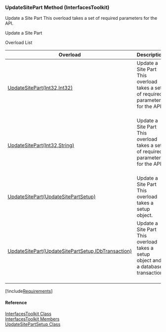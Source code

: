 ﻿### UpdateSitePart Method (InterfacesToolkit)

Update a Site Part This overload takes a set of required parameters for the API.

Update a Site Part

Overload List

| Overload | Description |
| --- | --- |
| [UpdateSitePart(Int32,Int32)](FChoice.Toolkits.Clarify~FChoice.Toolkits.Clarify.Interfaces.InterfacesToolkit~UpdateSitePart(Int32,Int32).md) | Update a Site Part This overload takes a set of required parameters for the API.   |
| [UpdateSitePart(Int32,String)](FChoice.Toolkits.Clarify~FChoice.Toolkits.Clarify.Interfaces.InterfacesToolkit~UpdateSitePart(Int32,String).md) | Update a Site Part This overload takes a set of required parameters for the API.   |
| [UpdateSitePart(UpdateSitePartSetup)](FChoice.Toolkits.Clarify~FChoice.Toolkits.Clarify.Interfaces.InterfacesToolkit~UpdateSitePart(UpdateSitePartSetup).md) | Update a Site Part This overload takes a setup object.   |
| [UpdateSitePart(UpdateSitePartSetup,IDbTransaction)](FChoice.Toolkits.Clarify~FChoice.Toolkits.Clarify.Interfaces.InterfacesToolkit~UpdateSitePart(UpdateSitePartSetup,IDbTransaction).md) | Update a Site Part This overload takes a setup object and a database transaction.   |

[!include[Requirements](../partials/requirements.md)]



#### Reference

[InterfacesToolkit Class](FChoice.Toolkits.Clarify~FChoice.Toolkits.Clarify.Interfaces.InterfacesToolkit.md)  
[InterfacesToolkit Members](FChoice.Toolkits.Clarify~FChoice.Toolkits.Clarify.Interfaces.InterfacesToolkit_members.md)  
[UpdateSitePartSetup Class](FChoice.Toolkits.Clarify~FChoice.Toolkits.Clarify.Interfaces.UpdateSitePartSetup.md)